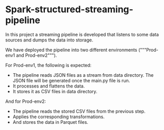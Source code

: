 # Spark-structured-streaming-pipeline

In this project a streaming pipeline is developed that listens to some data sources and dumps the data into storage. 

We have deployed the pipeline into two different environments ("""Prod-env1 and Prod-env2"""). 


For Prod-env1, the following is expected:

*  The pipeline reads JSON files as a stream from data directory. The JSON file will be generated once the main.py file is run.
*  It processes and flattens the data.
*  It stores it as CSV files in data directory.


And for Prod-env2:

*  The pipeline reads the stored CSV files from the previous step.
*  Applies the corresponding transformations.
*  And stores the data in Parquet files.
